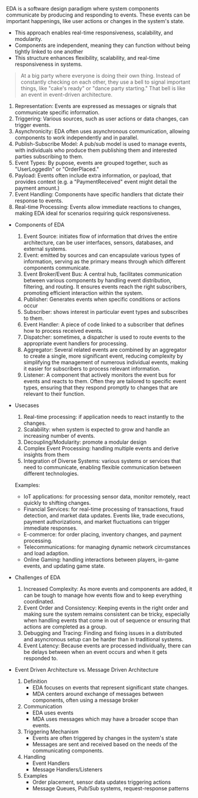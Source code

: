 EDA is a software design paradigm where system components communicate by producing and responding to events. These events can be important happenings, like user actions or changes in the system's state.

* This approach enables real-time responsiveness, scalability, and modularity.
* Components are independent, meaning they can function without being tightly linked to one another
* This structure enhances flexibility, scalability, and real-time responsiveness in systems.

> At a big party where everyone is doing their own thing. Instead of constantly checking on each other, they use a bell to signal important things, like "cake's ready" or "dance party starting." That bell is like an event in event-driven architecture. 

1. Representation: Events are expressed as messages or signals that communicate specific information.
2. Triggering: Various sources, such as user actions or data changes, can trigger events.
3. Asynchronicity: EDA often uses asynchronous communication, allowing components to work independently and in parallel.
4. Publish-Subscribe Model: A pub/sub model is used to manage events, with individuals who produce them publishing them and interested parties subscribing to them.
5. Event Types: By pupose, events are grouped together, such as "UserLoggedIn" or "OrderPlaced."
6. Payload: Events often include extra information, or payload, that provides context (e.g. a "PaymentReceived" event might detail the payment amount.)
7. Event Handling: Components have specific handlers that dictate their response to events.
8. Real-time Processing: Events allow immediate reactions to changes, making EDA ideal for scenarios requiring quick responsiveness.

* Components of EDA
    1. Event Source: initiates flow of information that drives the entire architecture, can be user interfaces, sensors, databases, and external systems.
    2. Event: emitted by sources and can encapsulate various types of information, serving as the primary means through which different components communicate.
    3. Event Broker/Event Bus: A central hub, facilitates communication between various components by handling event distribution, filtering, and routing. It ensures events reach the right subscribers, promoting efficient interaction within the system.
    4. Publisher: Generates events when specific conditions or actions occur
    5. Subscriber: shows interest in particular event types and subscribes to them.
    6. Event Handler: A piece of code linked to a subscriber that defines how to process received events.
    7. Dispatcher: sometimes, a dispatcher is used to route events to the appropriate event handlers for processing.
    8. Aggregator: Several related events are combined by an aggregator to create a single, more significant event, reducing complexity by simplifying the management of numerous individual events, making it easier for subscribers to process relevant information.
    9. Listener: A component that actively monitors the event bus for events and reacts to them. Often they are tailored to specific event types, ensuring that they respond promptly to changes that are relevant to their function.

* Usecases
    1. Real-time processing: if application needs to react instantly to the changes.
    2. Scalability: when system is expected to grow and handle an increasing number of events.
    3. Decoupling/Modularity: promote a modular design
    4. Complex Event Processing: handling multiple events and derive insights from them
    5. Integration of Diverse Systems: various systems or services that need to communicate, enabling flexible communication between different technologies.

    Examples:
    * IoT applications: for processing sensor data, monitor remotely, react quickly to shifting changes.
    * Financial Services: for real-time processing of transactions, fraud detection, and market data updates. Events like, trade executions, payment authorizations, and market fluctuations can trigger immediate responses.
    * E-commerce: for order placing, inventory changes, and payment processing.
    * Telecommunications: for managing dynamic network circumstances and load adaption.
    * Online Gaming: handling interactions between players, in-game events, and updating game state.


* Challenges of EDA
    1. Increased Complexity: As more events and components are added, it can be tough to manage how events flow and to keep everything coordinated.
    2. Event Order and Consistency: Keeping events in the right order and making sure the system remains consistent can be tricky, especially when handling events that come in out of sequence or ensuring that actions are completed as a group.
    3. Debugging and Tracing: Finding and fixing issues in a distributed and asyncronous setup can be harder than in traditional systems.
    4. Event Latency: Because events are processed individually, there can be delays between when an event occurs and when it gets responded to.

* Event Driven Architecture vs. Message Driven Architecture
    1. Definition
        * EDA focuses on events that represent significant state changes.
        * MDA centers around exchange of messages between components, often using a message broker
    2. Communication
        * EDA uses events
        * MDA uses messages which may have a broader scope than events.
    3. Triggering Mechanism
        * Events are often triggered by changes in the system's state
        * Messages are sent and received based on the needs of the communicating components.
    4. Handling
        * Event Handlers
        * Message Handlers/Listeners
    5. Examples
        * Order placement, sensor data updates triggering actions
        * Message Queues, Pub/Sub systems, request-response patterns